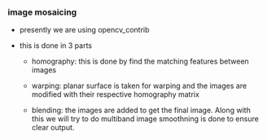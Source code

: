 ### image mosaicing
- presently we are using opencv_contrib

- this is done in 3 parts

	- homography: 
	this is done by find the matching features between images

	- warping: 
	planar surface is taken for warping and the images are modified with their respective homography matrix

	- blending: 
	the images are added to get the final image. Along with this we will try to do multiband image smoothning is done to ensure clear output.
